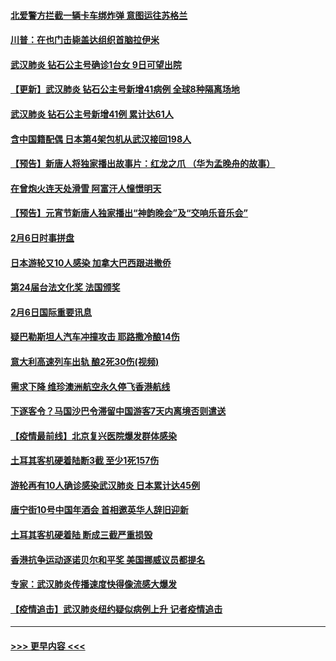 #### [北爱警方拦截一辆卡车绑炸弹 意图运往苏格兰](../pages/prog202/a102771609.md?t=02071655) 
#### [川普：在也门击毙盖达组织首脑拉伊米](../pages/prog202/a102771528.md?t=02071655) 
#### [武汉肺炎 钻石公主号确诊1台女 9日可望出院](../pages/prog202/a102771518.md?t=02071655) 
#### [【更新】武汉肺炎 钻石公主号新增41病例 全球8种隔离场地](../pages/prog202/a102770740.md?t=02071655) 
#### [武汉肺炎 钻石公主号新增41例 累计达61人](../pages/prog202/a102771486.md?t=02071655) 
#### [含中国籍配偶 日本第4架包机从武汉接回198人](../pages/prog202/a102771472.md?t=02071655) 
#### [【预告】新唐人将独家播出故事片：红龙之爪 （华为孟晚舟的故事）](../pages/prog202/a102767728.md?t=02071655) 
#### [在曾炮火连天处滑雪 阿富汗人憧憬明天](../pages/prog202/a102771290.md?t=02071655) 
#### [【预告】元宵节新唐人独家播出“神韵晚会”及“交响乐音乐会”](../pages/prog202/a102767674.md?t=02071655) 
#### [2月6日时事拼盘](../pages/prog202/a102771225.md?t=02071655) 
#### [日本游轮又10人感染 加拿大巴西跟进撤侨](../pages/prog202/a102771084.md?t=02071655) 
#### [第24届台法文化奖 法国颁奖](../pages/prog202/a102771032.md?t=02071655) 
#### [2月6日国际重要讯息](../pages/prog202/a102770794.md?t=02071655) 
#### [疑巴勒斯坦人汽车冲撞攻击 耶路撒冷酿14伤](../pages/prog202/a102770586.md?t=02071655) 
#### [意大利高速列车出轨 酿2死30伤(视频)](../pages/prog202/a102770762.md?t=02071655) 
#### [需求下降 维珍澳洲航空永久停飞香港航线](../pages/prog202/a102770751.md?t=02071655) 
#### [下逐客令？马国沙巴令滞留中国游客7天内离境否则遣送](../pages/prog202/a102770640.md?t=02071655) 
#### [【疫情最前线】北京复兴医院爆发群体感染](../pages/prog202/a102770602.md?t=02071655) 
#### [土耳其客机硬着陆断3截 至少1死157伤](../pages/prog202/a102770508.md?t=02071655) 
#### [游轮再有10人确诊感染武汉肺炎 日本累计达45例](../pages/prog202/a102770476.md?t=02071655) 
#### [唐宁街10号中国年酒会 首相邀英华人辞旧迎新](../pages/prog202/a102770458.md?t=02071655) 
#### [土耳其客机硬着陆 断成三截严重损毁](../pages/prog202/a102770239.md?t=02071655) 
#### [香港抗争运动逐诺贝尔和平奖 美国挪威议员都提名](../pages/prog202/a102770390.md?t=02071655) 
#### [专家：武汉肺炎传播速度快得像流感大爆发](../pages/prog202/a102770132.md?t=02071655) 
#### [【疫情追击】武汉肺炎纽约疑似病例上升 记者疫情追击](../pages/prog202/a102770000.md?t=02071655) 

----
#### [ >>> 更早内容 <<< ](../indexes/prog202-earlier.md)
